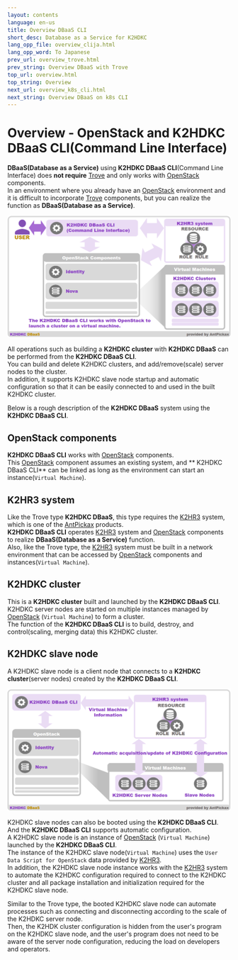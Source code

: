 ```yaml
---
layout: contents
language: en-us
title: Overview DBaaS CLI
short_desc: Database as a Service for K2HDKC
lang_opp_file: overview_clija.html
lang_opp_word: To Japanese
prev_url: overview_trove.html
prev_string: Overview DBaaS with Trove
top_url: overview.html
top_string: Overview
next_url: overview_k8s_cli.html
next_string: Overview DBaaS on k8s CLI
---
```


# Overview - OpenStack and K2HDKC DBaaS CLI(Command Line Interface)
**DBaaS(Database as a Service)** using **K2HDKC DBaaS CLI**(Command Line Interface) does **not require** [Trove](https://wiki.openstack.org/wiki/Trove) and only works with [OpenStack](https://www.openstack.org/) components.  
In an environment where you already have an [OpenStack](https://www.openstack.org/) environment and it is difficult to incorporate [Trove](https://wiki.openstack.org/wiki/Trove) components, but you can realize the function as **DBaaS(Database as a Service)**.  

![K2HDKC DBaaS CLI Overview](images/overview_cli.png)

All operations such as building a **K2HDKC cluster** with **K2HDKC DBaaS** can be performed from the **K2HDKC DBaaS CLI**.  
You can build and delete K2HDKC clusters, and add/remove(scale) server nodes to the cluster.  
In addition, it supports K2HDKC slave node startup and automatic configuration so that it can be easily connected to and used in the built K2HDKC cluster.  

Below is a rough description of the **K2HDKC DBaaS** system using the **K2HDKC DBaaS CLI**.  

## OpenStack components
**K2HDKC DBaaS CLI** works with [OpenStack](https://www.openstack.org/) components.  
This [OpenStack](https://www.openstack.org/) component assumes an existing system, and ** K2HDKC DBaaS CLI** can be linked as long as the environment can start an instance(`Virtual Machine`).  

## K2HR3 system
Like the Trove type **K2HDKC DBaaS**, this type requires the [K2HR3](https://k2hr3.antpick.ax/) system, which is one of the [AntPickax](https://antpick.ax/index.html) products.  
**K2HDKC DBaaS CLI** operates [K2HR3](https://k2hr3.antpick.ax/) system and [OpenStack](https://www.openstack.org/) components to realize **DBaaS(Database as a Service)** function.  
Also, like the Trove type, the [K2HR3](https://k2hr3.antpick.ax/) system must be built in a network environment that can be accessed by [OpenStack](https://www.openstack.org/) components and instances(`Virtual Machine`).  

## K2HDKC cluster
This is a **K2HDKC cluster** built and launched by the **K2HDKC DBaaS CLI**.  
K2HDKC server nodes are started on multiple instances managed by [OpenStack](https://www.openstack.org/) (`Virtual Machine`) to form a cluster.  
The function of the **K2HDKC DBaaS CLI** is to build, destroy, and control(scaling, merging data) this K2HDKC cluster.  

## K2HDKC slave node
A K2HDKC slave node is a client node that connects to a **K2HDKC cluster**(server nodes) created by the **K2HDKC DBaaS CLI**.  

![K2HDKC DBaaS Slave Overview](images/overview_cli_slave.png)

K2HDKC slave nodes can also be booted using the **K2HDKC DBaaS CLI**.  
And the **K2HDKC DBaaS CLI** supports automatic configuration.  
A K2HDKC slave node is an instance of [OpenStack](https://www.openstack.org/) (`Virtual Machine`) launched by the **K2HDKC DBaaS CLI**.  
The instance of the K2HDKC slave node(`Virtual Machine`) uses the `User Data Script for OpenStack` data provided by [K2HR3](https://k2hr3.antpick.ax/).  
In addition, the K2HDKC slave node instance works with the [K2HR3](https://k2hr3.antpick.ax/) system to automate the K2HDKC configuration required to connect to the K2HDKC cluster and all package installation and initialization required for the K2HDKC slave node.  

Similar to the Trove type, the booted K2HDKC slave node can automate processes such as connecting and disconnecting according to the scale of the K2HDKC server node.  
Then, the K2HDK cluster configuration is hidden from the user's program on the K2HDKC slave node, and the user's program does not need to be aware of the server node configuration, reducing the load on developers and operators.  
